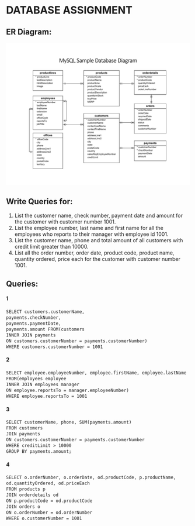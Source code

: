 # DATABASE ASSIGNMENT

## ER Diagram:
![ER Diagram](
https://github.com/parichay28/SQL_Queries/blob/master/Sample%20ER%20Diagram.jpg)

## Write Queries for:
  1. List the customer name, check number, payment date and amount for the customer with customer number 1001.
  2. List the employee number, last name and first name for all the employees  who reports to their manager with employee id 1001.
  3. List the customer name, phone and total amount of all customers with credit limit greater than 10000.
  4. List all the order number, order date, product code, product name, quantity ordered, price each  for the customer with customer number 1001.
  

## Queries:

#### 1
```
SELECT customers.customerName,
payments.checkNumber,
payments.paymentDate,
payments.amount FROM(customers
INNER JOIN payments
ON customers.customerNumber = payments.customerNumber)
WHERE customers.customerNumber = 1001
```

#### 2
```
SELECT employee.employeeNumber, employee.firstName, employee.lastName
FROM(employees employee
INNER JOIN employees manager
ON employee.reportsTo = manager.employeeNumber)
WHERE employee.reportsTo = 1001
```

#### 3
```
SELECT customerName, phone, SUM(payments.amount)
FROM customers
JOIN payments
ON customers.customerNumber = payments.customerNumber
WHERE creditLimit > 10000
GROUP BY payments.amount;
```

#### 4
```
SELECT o.orderNumber, o.orderDate, od.productCode, p.productName, od.quantityOrdered, od.priceEach
FROM products p
JOIN orderdetails od
ON p.productCode = od.productCode
JOIN orders o
ON o.orderNumber = od.orderNumber
WHERE o.customerNumber = 1001
```
